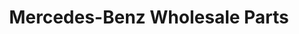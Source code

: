 ---
title: "Mercedes-Benz Wholesale Parts"
url: /portland/mercedes-benz-wholesale-parts/
shop: car parts
---
